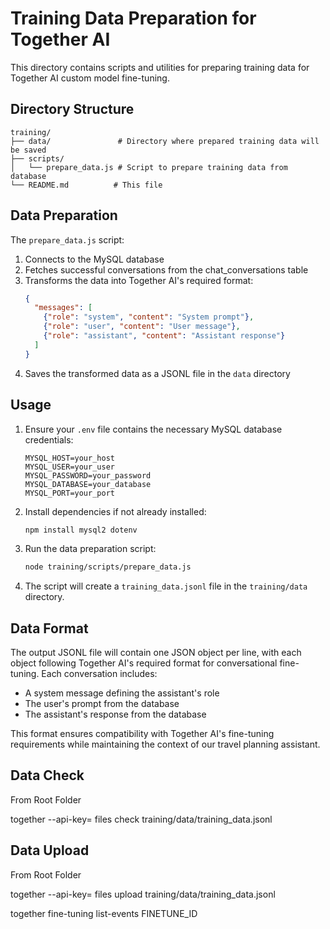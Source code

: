 # Training Data Preparation for Together AI

This directory contains scripts and utilities for preparing training data for Together AI custom model fine-tuning.

## Directory Structure

```
training/
├── data/               # Directory where prepared training data will be saved
├── scripts/           
│   └── prepare_data.js # Script to prepare training data from database
└── README.md          # This file
```

## Data Preparation

The `prepare_data.js` script:
1. Connects to the MySQL database
2. Fetches successful conversations from the chat_conversations table
3. Transforms the data into Together AI's required format:
   ```json
   {
     "messages": [
       {"role": "system", "content": "System prompt"},
       {"role": "user", "content": "User message"},
       {"role": "assistant", "content": "Assistant response"}
     ]
   }
   ```
4. Saves the transformed data as a JSONL file in the `data` directory

## Usage

1. Ensure your `.env` file contains the necessary MySQL database credentials:
   ```
   MYSQL_HOST=your_host
   MYSQL_USER=your_user
   MYSQL_PASSWORD=your_password
   MYSQL_DATABASE=your_database
   MYSQL_PORT=your_port
   ```

2. Install dependencies if not already installed:
   ```bash
   npm install mysql2 dotenv
   ```

3. Run the data preparation script:
   ```bash
   node training/scripts/prepare_data.js
   ```

4. The script will create a `training_data.jsonl` file in the `training/data` directory.

## Data Format

The output JSONL file will contain one JSON object per line, with each object following Together AI's required format for conversational fine-tuning. Each conversation includes:

- A system message defining the assistant's role
- The user's prompt from the database
- The assistant's response from the database

This format ensures compatibility with Together AI's fine-tuning requirements while maintaining the context of our travel planning assistant.


## Data Check
From Root Folder

together --api-key=<your-together-ai-api-key> files check training/data/training_data.jsonl 

## Data Upload
From Root Folder

together --api-key=<your-together-ai-api-key> files upload training/data/training_data.jsonl 

together fine-tuning list-events FINETUNE_ID